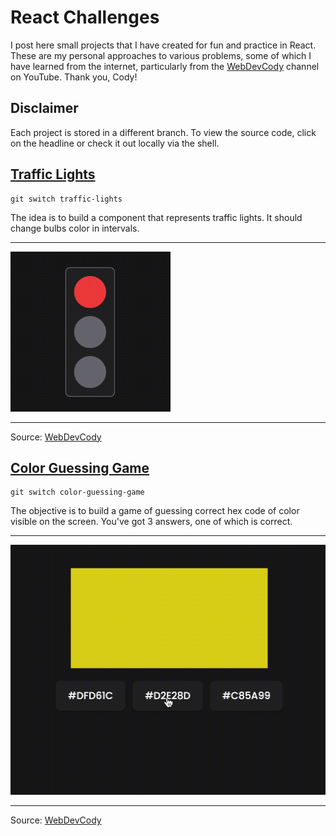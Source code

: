 # React Challenges

I post here small projects that I have created for fun and practice in React. These are my personal approaches to various problems, some of which I have learned from the internet, particularly from the [WebDevCody](https://www.youtube.com/@WebDevCody) channel on YouTube. Thank you, Cody!

## Disclaimer

Each project is stored in a different branch. To view the source code, click on the headline or check it out locally via the shell.

## [Traffic Lights](https://github.com/MoDrazzz/react-challenges/tree/traffic-lights)

```
git switch traffic-lights
```

The idea is to build a component that represents traffic lights. It should change bulbs color in intervals.

---

<img src="traffic-lights.gif" width="256" height="256"/>

---

Source: [WebDevCody](https://www.youtube.com/watch?v=plFo3jJRTdE) <br />

## [Color Guessing Game](https://github.com/MoDrazzz/react-challenges/tree/color-guessing-game)

```
git switch color-guessing-game
```

The objective is to build a game of guessing correct hex code of color visible on the screen. You've got 3 answers, one of which is correct.

---

<img src="color-guessing-game.gif" width="512" height="400"/>

---

Source: [WebDevCody](https://youtu.be/QNYljS0_TOE?si=i5G8ZJ-beoBu6EZA)
